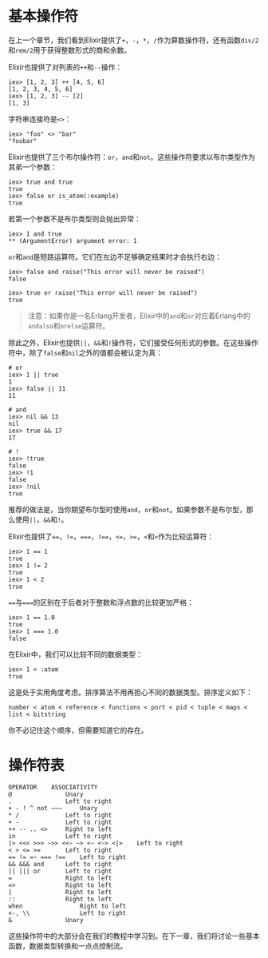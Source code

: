 # 基本操作符

在上一个章节，我们看到Elixir提供了`+`，`-`，`*`，`/`作为算数操作符，还有函数`div/2`和`rem/2`用于获得整数形式的商和余数。

Elixir也提供了对列表的`++`和`--`操作：

```
iex> [1, 2, 3] ++ [4, 5, 6]
[1, 2, 3, 4, 5, 6]
iex> [1, 2, 3] -- [2]
[1, 3]
```

字符串连接符是`<>`：

```
iex> "foo" <> "bar"
"foobar"
```

Elixir也提供了三个布尔操作符：`or`，`and`和`not`。这些操作符要求以布尔类型作为其弟一个参数：

```
iex> true and true
true
iex> false or is_atom(:example)
true
```

若第一个参数不是布尔类型则会抛出异常：

```
iex> 1 and true
** (ArgumentError) argument error: 1
```

`or`和`and`是短路运算符。它们在左边不足够确定结果时才会执行右边：

```
iex> false and raise("This error will never be raised")
false

iex> true or raise("This error will never be raised")
true
```

> 注意：如果你是一名Erlang开发者，Elixir中的`and`和`or`对应着Erlang中的`andalso`和`orelse`运算符。

除此之外，Elixir也提供`||`，`&&`和`!`操作符，它们接受任何形式的参数。在这些操作符中，除了`false`和`nil`之外的值都会被认定为真：

```
# or
iex> 1 || true
1
iex> false || 11
11

# and
iex> nil && 13
nil
iex> true && 17
17

# !
iex> !true
false
iex> !1
false
iex> !nil
true
```

推荐的做法是，当你期望布尔型时使用`and`，`or`和`not`。如果参数不是布尔型，那么使用`||`，`&&`和`!`。

Elixir也提供了`==`，`!=`，`===`，`!==`，`<=`，`>=`，`<`和`>`作为比较运算符：

```
iex> 1 == 1
true
iex> 1 != 2
true
iex> 1 < 2
true
```

`==`与`===`的区别在于后者对于整数和浮点数的比较更加严格：

```
iex> 1 == 1.0
true
iex> 1 === 1.0
false
```

在Elixir中，我们可以比较不同的数据类型：

```
iex> 1 < :atom
true
```

这是处于实用角度考虑。排序算法不用再担心不同的数据类型。排序定义如下：

```
number < atom < reference < functions < port < pid < tuple < maps < list < bitstring
```

你不必记住这个顺序，但需要知道它的存在。

# 操作符表

```
OPERATOR	ASSOCIATIVITY
@	            Unary
.	            Left to right
+ - ! ^ not ~~~	    Unary
* /	            Left to right
+ -	            Left to right
++ -- .. <>	    Right to left
in	            Left to right
|> <<< >>> ~>> <<~ ~> <~ <~> <|>	Left to right
< > <= >=	    Left to right
== != =~ === !==	Left to right
&& &&& and	    Left to right
|| ||| or	    Left to right
=	            Right to left
=>	            Right to left
|	            Right to left
::	            Right to left
when	            Right to left
<-, \\	            Left to right
&	            Unary
```

这些操作符中的大部分会在我们的教程中学习到。在下一章，我们将讨论一些基本函数，数据类型转换和一点点控制流。
